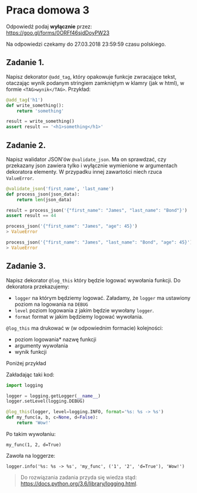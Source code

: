 # Praca domowa 3


Odpowiedź podaj **wyłącznie** przez: https://goo.gl/forms/0ORFf46sjdDoyPW23 

Na odpowiedzi czekamy do 27.03.2018 23:59:59 czasu polskiego.
 
## Zadanie 1.
Napisz dekorator `@add_tag`, który opakowuje funkcje zwracające tekst, otaczając wynik podanym stringiem zamkniętym w klamry (jak w html), w formie `<TAG>wynik</TAG>`.
Przykład:
```python
@add_tag('h1')
def write_something():
    return 'something'

result = write_something()
assert result == '<h1>something</h1>'
```

## Zadanie 2.
Napisz walidator JSON'ów `@validate_json`. Ma on sprawdzać, czy przekazany json zawiera tylko i wyłącznie wymienione w argumentach dekoratora elementy. W przypadku innej zawartości niech rzuca `ValueError`.

```python
@validate_json('first_name', 'last_name')
def process_json(json_data):
    return len(json_data)

result = process_json('{"first_name": "James", "last_name": "Bond"}')
assert result == 44

process_json('{"first_name": "James", "age": 45}')
> ValueError

process_json('{"first_name": "James", "last_name": "Bond", "age": 45}')
> ValueError
```

## Zadanie 3.
Napisz dekorator `@log_this` który będzie logować wywołania funkcji.
Do dekoratora przekazujemy:
* `logger` na którym będziemy logować.
  Załadamy, że `logger` ma ustawiony poziom na logowania na `DEBUG`
* `level` poziom logowania z jakim będzie wywołany `logger`.
* `format` format w jakim będziemy logować wywołania.

`@log_this` ma drukować w (w odpowiednim formacie) kolejności:
* poziom logowania* nazwę funkcji
* argumenty wywołania
* wynik funkcji


Poniżej przykład

Zakładając taki kod:
```python
import logging

logger = logging.getLogger(__name__)
logger.setLevel(logging.DEBUG)

@log_this(logger, level=logging.INFO, format='%s: %s -> %s')
def my_func(a, b, c=None, d=False):
    return 'Wow!'
```

Po takim wywołaniu:
```
my_func(1, 2, d=True)
```

Zawoła na loggerze:
```
logger.info('%s: %s -> %s', 'my_func', ('1', '2', 'd=True'), 'Wow!')
```

> Do rozwiązania zadania przyda się wiedza stąd: https://docs.python.org/3.6/library/logging.html.
